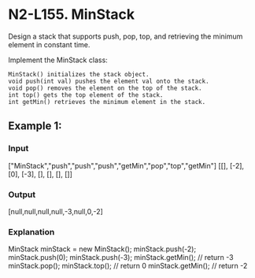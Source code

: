# N2-L155. MinStack
Design a stack that supports push, pop, top, and retrieving the minimum element in constant time.

Implement the MinStack class:

    MinStack() initializes the stack object.
    void push(int val) pushes the element val onto the stack.
    void pop() removes the element on the top of the stack.
    int top() gets the top element of the stack.
    int getMin() retrieves the minimum element in the stack.

## Example 1:

### Input
["MinStack","push","push","push","getMin","pop","top","getMin"]
[[],        [-2],   [0],   [-3],  [],      [],    [],   []]

### Output
[null,null,null,null,-3,null,0,-2]

### Explanation
MinStack minStack = new MinStack();
minStack.push(-2);
minStack.push(0);
minStack.push(-3);
minStack.getMin(); // return -3
minStack.pop();
minStack.top();    // return 0
minStack.getMin(); // return -2
